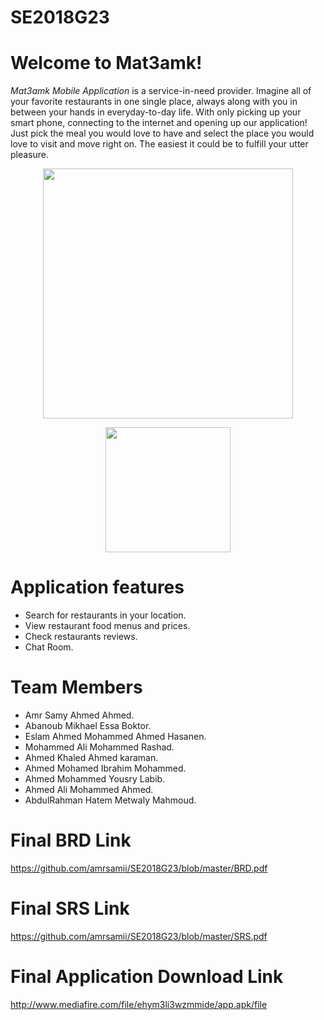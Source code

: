 # SE2018G23
# Welcome to Mat3amk!

*Mat3amk Mobile Application* is a service-in-need provider. Imagine all of your favorite restaurants in one single place, always along with you in between your hands in everyday-to-day life. With only picking up your smart phone, connecting to the internet and opening up our application!
Just pick the meal you would love to have and select the place you would love to visit and move right on. The easiest it could be to fulfill your utter pleasure.

<p align="center"><img src ="https://github.com/amrsamii/SE2018G23/blob/master/images/intro.png" width="400"/></p>
<p align="center"><img src ="https://github.com/amrsamii/SE2018G23/blob/master/images/in.png" width="200"/></p>

# Application features

- Search for restaurants in your location.
- View restaurant food menus and prices.
- Check restaurants reviews.
- Chat Room.

# Team Members
- Amr Samy Ahmed Ahmed.
- Abanoub Mikhael Essa Boktor.
- Eslam Ahmed Mohammed Ahmed Hasanen.
- Mohammed Ali Mohammed Rashad.
- Ahmed Khaled Ahmed karaman.
- Ahmed Mohamed Ibrahim Mohammed.
- Ahmed Mohammed Yousry Labib.
- Ahmed Ali Mohammed Ahmed.
- AbdulRahman Hatem Metwaly Mahmoud.

# Final BRD Link
https://github.com/amrsamii/SE2018G23/blob/master/BRD.pdf

# Final SRS Link
https://github.com/amrsamii/SE2018G23/blob/master/SRS.pdf

# Final Application Download Link
http://www.mediafire.com/file/ehym3li3wzmmide/app.apk/file

